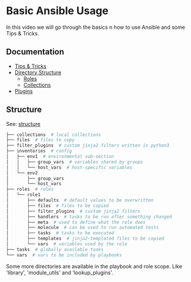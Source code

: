 # Basic Ansible Usage

In this video we will go through the basics n how to use Ansible and some Tips & Tricks.

## Documentation

* [Tips & Tricks](https://docs.ansible.com/ansible/latest/tips_tricks/index.html)
* [Directory Structure](https://docs.ansible.com/ansible/2.8/user_guide/playbooks_best_practices.html#directory-layout)
  * [Roles](https://docs.ansible.com/ansible/latest/playbook_guide/playbooks_reuse_roles.html#role-directory-structure)
  * [Collections](https://docs.ansible.com/ansible/latest/dev_guide/developing_collections_structure.html)
* [Plugins](https://docs.ansible.com/ansible/latest/plugins/plugins.html)

## Structure

See: [structure](https://github.com/ansibleguy/videos/blob/main/2/structure/)

```bash
├── collections  # local collections
├── files  # files to copy
├── filter_plugins  # custom jinja2 filters written in python3
├── inventories  # config
│   ├── env1  # environmental sub-section
│   │   ├── group_vars  # variables shared by groups
│   │   └── host_vars  # host-specific variables
│   └── env2
│       ├── group_vars
│       └── host_vars
├── roles  # roles
│   └── role1
│       ├── defaults  # default values to be overwritten
│       ├── files  # files to be copied
│       ├── filter_plugins  # custom jinja2 filters
│       ├── handlers  # tasks to be run after something changed
│       ├── meta  # used to define what the role does
│       ├── molecule  # can be used to run automated tests
│       ├── tasks  # tasks to be executed
│       ├── templates  # jinja2-templated files to be copied
│       └── vars  # variables used by the role
├── tasks  # globally available tasks
└── vars  # vars to be included by playbooks
```

Some more directories are available in the playbook and role scope. Like 'library', 'module_utils' and 'lookup_plugins'.
